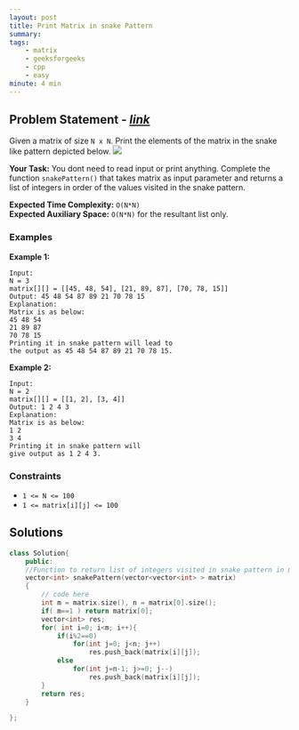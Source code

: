 ```yaml
---
layout: post
title: Print Matrix in snake Pattern 
summary:
tags:
    - matrix
    - geeksforgeeks
    - cpp
    - easy
minute: 4 min
---
```


## Problem Statement - [*link*](https://practice.geeksforgeeks.org/problems/print-matrix-in-snake-pattern-1587115621/0/?#)  

Given a matrix of size `N x N`. Print the elements of the matrix in the snake like pattern depicted below.
<img src="https://contribute.geeksforgeeks.org/wp-content/uploads/snake-pattern.jpg">


**Your Task:** 
You dont need to read input or print anything. Complete the function `snakePattern()` that takes matrix as input parameter and returns a list of integers in order of the values visited in the snake pattern. 

**Expected Time Complexity:** `O(N*N)`  
**Expected Auxiliary Space:** `O(N*N)` for the resultant list only.  

### Examples

**Example 1:**   
```
Input:
N = 3 
matrix[][] = [[45, 48, 54], [21, 89, 87], [70, 78, 15]]
Output: 45 48 54 87 89 21 70 78 15 
Explanation:
Matrix is as below:
45 48 54
21 89 87
70 78 15
Printing it in snake pattern will lead to 
the output as 45 48 54 87 89 21 70 78 15.
```

**Example 2:**   
```
Input:
N = 2
matrix[][] = [[1, 2], [3, 4]]
Output: 1 2 4 3
Explanation:
Matrix is as below:
1 2 
3 4
Printing it in snake pattern will 
give output as 1 2 4 3.
```

### Constraints

+ `1 <= N <= 100`
+ `1 <= matrix[i][j] <= 100`

## Solutions

```cpp
class Solution{
    public:
    //Function to return list of integers visited in snake pattern in matrix.
    vector<int> snakePattern(vector<vector<int> > matrix)
    {   
        // code here
        int m = matrix.size(), n = matrix[0].size();
        if( m==1 ) return matrix[0];
        vector<int> res;
        for( int i=0; i<m; i++){
            if(i%2==0)
                for(int j=0; j<n; j++)
                    res.push_back(matrix[i][j]);
            else
                for(int j=n-1; j>=0; j--)
                    res.push_back(matrix[i][j]);
        }
        return res;
    }

};
```

